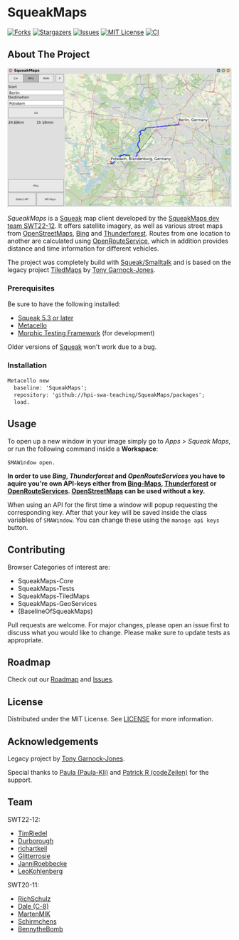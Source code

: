 # SqueakMaps
[![Forks][forks-shield]][forks-url]
[![Stargazers][stars-shield]][stars-url]
[![Issues][issues-shield]][issues-url]
[![MIT License][license-shield]][license-url]
[![CI][ci-shield]][ci-url]

## About The Project

![SqueakMaps GUI][img-dir]

_SqueakMaps_ is a [Squeak][squeak-url] map client developed by the [SqueakMaps dev team SWT22-12](#Team). It offers satellite imagery, as well as various street maps from [OpenStreetMaps][osm-url], [Bing][bing-maps-url] and [Thunderforest][thunderforest-url]. Routes from one location to another are calculated using [OpenRouteService][ors-url], which in addition provides distance and time information for different vehicles.

The project was completely build with [Squeak/Smalltalk][squeak-url] and is based on the legacy project [TiledMaps][tiledmaps-url] by [Tony Garnock-Jones][tony-jones-url].

### Prerequisites

Be sure to have the following installed:

* [Squeak 5.3 or later](squeak-url)
* [Metacello](metacello-url)
* [Morphic Testing Framework](mtf-url) (for development)

Older versions of [Squeak](squeak-url) won't work due to a bug.

### Installation

```smalltalk
Metacello new
  baseline: 'SqueakMaps';
  repository: 'github://hpi-swa-teaching/SqueakMaps/packages';
  load.
```

## Usage

To open up a new window in your image simply go to _Apps > Squeak Maps_, or run the following command inside a **Workspace**:

```smalltalk
SMAWindow open.
```

**In order to use _Bing_, _Thunderforest_ and _OpenRouteServices_ you have to aquire you're own API-keys either from [Bing-Maps][bing-maps-url], [Thunderforest][thunderforest-url] or [OpenRouteServices][ors-url]. [OpenStreetMaps](osm_url) can be used without a key.**

When using an API for the first time a window will popup requesting the corresponding key. After that your key will be saved inside the class variables of `SMAWindow`. You can change these using the `manage api keys` button.

## Contributing

Browser Categories of interest are:

* SqueakMaps-Core
* SqueakMaps-Tests
* SqueakMaps-TiledMaps
* SqueakMaps-GeoServices
* (BaselineOfSqueakMaps)

Pull requests are welcome. For major changes, please open an issue first to discuss what you would like to change. Please make sure to update tests as appropriate.

## Roadmap

Check out our [Roadmap][project-url] and [Issues][issues-url].

## License

Distributed under the MIT License. See [LICENSE][license-url] for more information.

## Acknowledgements

Legacy project by [Tony Garnock-Jones][tony-jones-url].

Special thanks to [Paula (Paula-Kli)](https://github.com/phoeinx) and [Patrick R (codeZeilen)](https://github.com/codeZeilen) for the support.

## Team

SWT22-12:
* [TimRiedel](https://github.com/TimRiedel)
* [Durborough](https://github.com/Durborough)
* [richartkeil](https://github.com/richartkeil)
* [Glitterrosie](https://github.com/glitterrosie)
* [JanniRoebbecke](https://github.com/JanniRoebbecke)
* [LeoKohlenberg](https://github.com/LeoKohlenberg)

SWT20-11:
* [RichSchulz](https://github.com/RichSchulz)
* [Dale (C-8)](https://github.com/C-8)
* [MartenMIK](https://github.com/MartenMIK)
* [Schirmchens](https://github.com/Schirmchens)
* [BennytheBomb](https://github.com/BennytheBomb)

[img-dir]: img/SqueakMaps_GUI.png
[squeak-url]: https://squeak.org
[bing-maps-url]: https://www.bing.com/maps
[osm-url]: https://www.openstreetmap.org
[ors-url]: https://openrouteservice.org
[thunderforest-url]: https://www.thunderforest.com
[metacello-url]: https://github.com/Metacello/metacello
[ci-shield]: https://github.com/hpi-swa-teaching/SqueakMaps/workflows/CI/badge.svg?branch=dev
[ci-url]: https://github.com/hpi-swa-teaching/SqueakMaps/actions
[mtf-url]: https://github.com/hpi-swa-teaching/Morphic-Testing-Framework
[tiledmaps-url]: http://www.squeaksource.com/TiledMaps.html
[tony-jones-url]: http://www.squeaksource.com/@ieeBQfgrendEEft9/oZWC2ZTV?13
[project-url]: https://github.com/hpi-swa-teaching/SqueakMaps/projects
[issues-url]: https://github.com/hpi-swa-teaching/SqueakMaps/issues
[issues-shield]: https://img.shields.io/github/issues/hpi-swa-teaching/SqueakMaps
[forks-shield]: https://img.shields.io/github/forks/hpi-swa-teaching/SqueakMaps
[forks-url]: https://github.com/hpi-swa-teaching/SqueakMaps/network/members
[stars-shield]: https://img.shields.io/github/stars/hpi-swa-teaching/SqueakMaps
[stars-url]: https://github.com/hpi-swa-teaching/SqueakMaps/stargazers
[license-shield]: https://img.shields.io/github/license/hpi-swa-teaching/SqueakMaps
[license-url]: LICENSE
